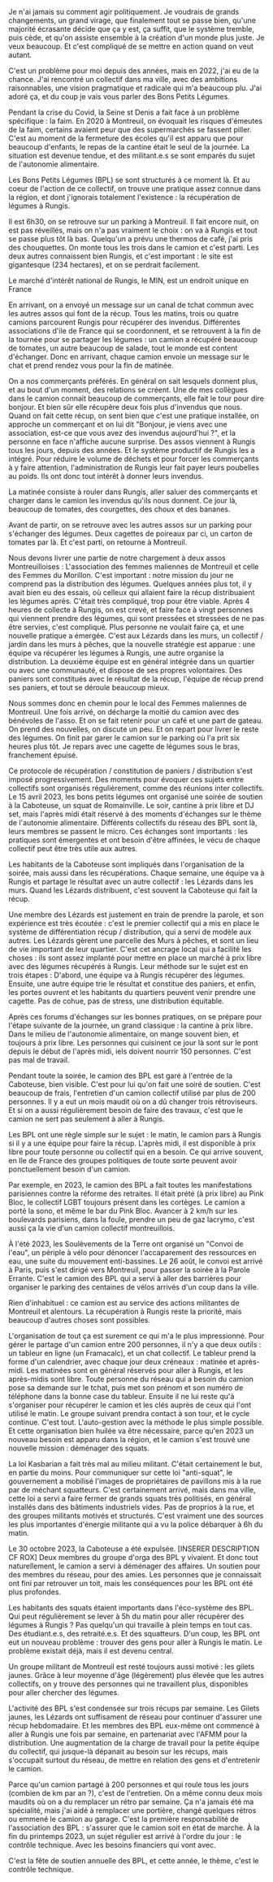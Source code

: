 Je n'ai jamais su comment agir politiquement. Je voudrais de grands changements, un grand virage, que finalement tout se passe bien, qu'une majorité écrasante décide que ça y est, ça suffit, que le système tremble, puis cède, et qu'on assiste ensemble à la création d'un monde plus juste. Je veux beaucoup. Et c'est compliqué de se mettre en action quand on veut autant.

C'est un problème pour moi depuis des années, mais en 2022, j'ai eu de la chance. J'ai rencontré un collectif dans ma ville, avec des ambitions raisonnables, une vision pragmatique et radicale qui m'a beaucoup plu. J'ai adoré ça, et du coup je vais vous parler des Bons Petits Légumes.

Pendant la crise du Covid, la Seine st Denis a fait face à un problème spécifique : la faim. En 2020 à Montreuil, on évoquait les risques d'émeutes de la faim, certains avaient peur que des supermarchés se fassent piller. C'est au moment de la fermeture des écoles qu'il est apparu que pour beaucoup d'enfants, le repas de la cantine était le seul de la journée. La situation est devenue tendue, et des militant.e.s se sont emparés du sujet de l'autonomie alimentaire.

Les Bons Petits Légumes (BPL) se sont structurés à ce moment là. Et au coeur de l'action de ce collectif, on trouve une pratique assez connue dans la région, et dont j'ignorais totalement l'existence : la récupération de légumes à Rungis.

Il est 6h30, on se retrouve sur un parking à Montreuil. Il fait encore nuit, on est pas réveillés, mais on n'a pas vraiment le choix : on va à Rungis et tout se passe plus tôt là bas. Quelqu'un a prévu une thermos de café, j'ai pris des chouquettes. On monte tous les trois dans le camion et c'est parti. Les deux autres connaissent bien Rungis, et c'est important : le site est gigantesque (234 hectares), et on se perdrait facilement.

Le marché d'intérêt national de Rungis, le MIN, est un endroit unique en France

En arrivant, on a envoyé un message sur un canal de tchat commun avec les autres assos qui font de la récup. Tous les matins, trois ou quatre camions parcourent Rungis pour récupérer des invendus. Différentes associations d'ile de France qui se coordonnent, et se retrouvent à la fin de la tournée pour se partager les légumes : un camion a récupéré beaucoup de tomates, un autre beaucoup de salade, tout le monde est content d'échanger. Donc en arrivant, chaque camion envoie un message sur le chat et prend rendez vous pour la fin de matinée.

On a nos commerçants préférés. En général on sait lesquels donnent plus, et au bout d'un moment, des relations se créent. Une de mes collègues dans le camion connait beaucoup de commerçants, elle fait le tour pour dire bonjour. Et bien sûr elle récupère deux fois plus d'invendus que nous. Quand on fait cette récup, on sent bien que c'est une pratique installée, on approche un commerçant et on lui dit "Bonjour, je viens avec une association, est-ce que vous avez des invendus aujourd'hui ?", et la personne en face n'affiche aucune surprise. Des assos viennent à Rungis tous les jours, depuis des années. Et le système productif de Rungis les a intégré. Pour réduire le volume de déchets et pour forcer les commerçants à y faire attention, l'administration de Rungis leur fait payer leurs poubelles au poids. Ils ont donc tout intérêt à donner leurs invendus.

La matinée consiste à rouler dans Rungis, aller saluer des commerçants et charger dans le camion les invendus qu'ils nous donnent. Ce jour là, beaucoup de tomates, des courgettes, des choux et des bananes.

Avant de partir, on se retrouve avec les autres assos sur un parking pour s'échanger des légumes. Deux cagettes de poireaux par ci, un carton de tomates par là. Et c'est parti, on retourne à Montreuil.

Nous devons livrer une partie de notre chargement à deux assos Montreuilloises : L'association des femmes maliennes de Montreuil et celle des Femmes du Morillon. C'est important : notre mission du jour ne comprend pas la distribution des légumes. Quelques années plus tot, il y avait bien eu des essais, où celleux qui allaient faire la récup distribuaient les légumes après. C'était très compliqué, trop pour être viable. Après 4 heures de collecte à Rungis, on est crevé, et faire face à vingt personnes qui viennent prendre des légumes, qui sont pressées et stressées de ne pas être servies, c'est compliqué. Plus personne ne voulait faire ça, et une nouvelle pratique a émergée. C'est aux Lézards dans les murs, un collectif / jardin dans les murs à pêches, que la nouvelle stratégie est apparue : une équipe va récupérer les légumes à Rungis, une autre organise la distribution. La deuxième équipe est en général intégrée dans un quartier ou avec une communauté, et dispose de ses propres volontaires. Des paniers sont constitués avec le résultat de la récup, l'équipe de récup prend ses paniers, et tout se déroule beaucoup mieux.

Nous sommes donc en chemin pour le local des Femmes maliennes de Montreuil. Une fois arrivé, on décharge la moitié du camion avec des bénévoles de l'asso. Et on se fait retenir pour un café et une part de gateau. On prend des nouvelles, on discute un peu. Et on repart pour livrer le reste des légumes. On finit par garer le camion sur le parking où l'a prit six heures plus tôt. Je repars avec une cagette de légumes sous le bras, franchement épuisé.

Ce protocole de récupération / constitution de paniers / distribution s'est imposé progressivement. Des moments pour évoquer ces sujets entre collectifs sont organisés régulièrement, comme des réunions inter collectifs. Le 15 avril 2023, les bons petits légumes ont organisé une soirée de soutien à la Caboteuse, un squat de Romainville. Le soir, cantine à prix libre et DJ set, mais l'après midi était réservé à des moments d'échanges sur le thème de l'autonomie alimentaire. Différents collectifs du réseau des BPL sont là, leurs membres se passent le micro. Ces échanges sont importants : les pratiques sont émergentes et ont besoin d'être affinées, le vécu de chaque collectif peut être très utile aux autres.

Les habitants de la Caboteuse sont impliqués dans l'organisation de la soirée, mais aussi dans les récupérations. Chaque semaine, une équipe va à Rungis et partage le résultat avec un autre collectif : les Lézards dans les murs. Quand les Lézards distribuent, c'est souvent la Caboteuse qui fait la récup.


Une membre des Lézards est justement en train de prendre la parole, et son expérience est très écoutée : c'est le premier collectif qui a mis en place le système de différentiation récup / distribution, qui a servi de modèle aux autres. Les Lézards gèrent une parcelle des Murs à pêches, et sont un lieu de vie important de leur quartier. C'est cet ancrage local qui a facilité les choses : ils sont assez implanté pour mettre en place un marché à prix libre avec des légumes récupérés à Rungis. Leur méthode sur le sujet est en trois étapes : D'abord, une équipe va à Rungis récupérer des légumes. Ensuite, une autre équipe trie le résultat et constitue des paniers, et enfin, les portes ouvrent et les habitants du quartiers peuvent venir prendre une cagette. Pas de cohue, pas de stress, une distribution équitable.

Après ces forums d'échanges sur les bonnes pratiques, on se prépare pour l'étape suivante de la journée, un grand classique : la cantine à prix libre. Dans le milieu de l'autonomie alimentaire, on mange souvent bien, et toujours à prix libre. Les personnes qui cuisinent ce jour là sont sur le pont depuis le début de l'après midi, iels doivent nourrir 150 personnes. C'est pas mal de travail.

Pendant toute la soirée, le camion des BPL est garé à l'entrée de la Caboteuse, bien visible. C'est pour lui qu'on fait une soiré de soutien. C'est beaucoup de frais, l'entretien d'un camion collectif utilisé par plus de 200 personnes. Il y a eut un mois maudit où on a dû changer trois rétroviseurs. Et si on a aussi régulièrement besoin de faire des travaux, c'est que le camion ne sert pas seulement à aller à Rungis.

Les BPL ont une règle simple sur le sujet : le matin, le camion pars à Rungis si il y a une équipe pour faire la récup. L'après midi, il est disponible à prix libre pour toute personne ou collectif qui en a besoin. Ce qui arrive souvent, en Ile de France des groupes politiques de toute sorte peuvent avoir ponctuellement besoin d'un camion.

Par exemple, en 2023, le camion des BPL a fait toutes les manifestations parisiennes contre la réforme des retraites. Il était prété (à prix libre) au Pink Bloc, le collectif LGBT toujours présent dans les cortèges. Le camion a porté la sono, et même le bar du Pink Bloc. Avancer à 2 km/h sur les boulevards parisiens, dans la foule, prendre un peu de gaz lacrymo, c'est aussi ça la vie d'un camion collectif montreuillois.

À l'été 2023, les Soulèvements de la Terre ont organisé un "Convoi de l'eau", un périple à vélo pour dénoncer l'accaparement des ressources en eau, une suite du mouvement enti-bassines. Le 26 août, le convoi est arrivé à Paris, puis s'est dirigé vers Montreuil, pour passer la soirée à la Parole Errante. C'est le camion des BPL qui a servi à aller des barrières pour organiser le parking des centaines de vélos arrivés d'un coup dans la ville.

Rien d'inhabituel : ce camion est au service des actions militantes de Montreuil et alentours. La récupération à Rungis reste la priorité, mais beaucoup d'autres choses sont possibles.

L'organisation de tout ça est surement ce qui m'a le plus impressionné. Pour gérer le partage d'un camion entre 200 personnes, il n'y a que deux outils : un tableur en ligne (un Framacalc), et un chat collectif. Le tableur prend la forme d'un calendrier, avec chaque jour deux créneaux : matinée et après-midi. Les matinées sont en général réservés pour aller à Rungis, et les après-midis sont libre. Toute personne du réseau qui a besoin du camion pose sa demande sur le tchat, puis met son prénom et son numéro de téléphone dans la bonne case du tableur. Ensuite il ne lui reste qu'à s'organiser pour récupérer le camion et les clés auprès de ceux qui l'ont utilisé le matin. Le groupe suivant prendra contact à son tour, et le cycle continue. C'est tout. L'auto-gestion avec la méthode le plus simple possible. Et cette organisation bien huilée va être nécessaire, parce qu'en 2023 un nouveau besoin est apparu dans la région, et le camion s'est trouvé une nouvelle mission : déménager des squats.

La loi Kasbarian a fait très mal au milieu militant. C'était certainement le but, en partie du moins. Pour communiquer sur cette loi "anti-squat", le gouvernement a mobilisé l'images de propriétaires de pavillons mis à la rue par de méchant squatteurs. C'est certainement arrivé, mais dans ma ville, cette loi a servi a faire fermer de grands squats très politisés, en général installés dans des bâtiments industriels vides. Pas de proprios à la rue, et des groupes militants motivés et structurés. C'est vraiment une des sources les plus importantes d'énergie militante qui a vu la police débarquer à 6h du matin.

Le 30 octobre 2023, la Caboteuse a été expulsée. [INSERER DESCRIPTION CF ROX] Deux membres du groupe d'orga des BPL y vivaient. Et donc tout naturellement, le camion a servi à déménager des affaires. Un soutien pour des membres du réseau, pour des amies. Les personnes que je connaissait ont fini par retrouver un toit, mais les conséquences pour les BPL ont été plus profondes.

Les habitants des squats étaient importants dans l'éco-système des BPL. Qui peut régulièrement se lever à 5h du matin pour aller récupérer des légumes à Rungis ? Pas quelqu'un qui travaille à plein temps en tout cas. Des étudiant.e.s, des retraité.e.s. Et des squatteurs. D'un coup, les BPL ont eut un nouveau problème : trouver des gens pour aller à Rungis le matin. Le problème existait déjà, mais il est devenu central.

Un groupe militant de Montreuil est resté toujours aussi motivé : les gilets jaunes. Grâce à leur moyenne d'âge (légèrement) plus élevée que les autres collectifs, on y trouve des personnes qui ne travaillent plus, disponibles pour aller chercher des légumes.

L'activité des BPL s'est condensée sur trois récups par semaine. Les Gilets jaunes, les Lézards ont suffisament de réseau pour continuer d'assurer une récup hebdomadaire. Et les membres des BPL eux-même ont commencé à aller à Rungis une fois par semaine, en partenariat avec l'AFMM pour la distribution. Une augmentation de la charge de travail pour la petite équipe du collectif, qui jusque-là dépanait au besoin sur les récups, mais s'occupait surtout du réseau, de mettre en relation des gens et d'entretenir le camion.

Parce qu'un camion partagé à 200 personnes et qui roule tous les jours (combien de km par an ?), c'est de l'entretien. On a même connu deux mois maudits où on a du remplacer un rétro par semaine. Ça n'a jamais été ma spécialité, mais j'ai aidé à remplacer une portière, changé quelques rétros ou emmené le camion au garage. C'est la première responsabilité de l'association des BPL : s'assurer que le camion soit en état de marche. À la fin du printemps 2023, un sujet régulier est arrivé à l'ordre du jour : le contrôle technique. Avec les besoins financiers qui vont avec.

C'est la fête de soutien annuelle des BPL, et cette année, le thème, c'est le contrôle technique.
